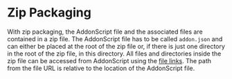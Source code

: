 # Zip Packaging

With zip packaging, the AddonScript file and the associated files are contained in
a zip file. The AddonScript file has to be called `addon.json` and can either be placed
at the root of the zip file or, if there is just one directory in the root of the zip file,
in this directory. All files and directories inside the zip file can be accessed from AddonScript
using the [file links](../link.md#file). The path from the file URL is relative to the location of
the AddonScript file.
